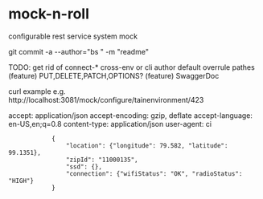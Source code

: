 # mock-n-roll
configurable rest service system mock

git commit -a  --author="bs <email>" -m "readme"

TODO:
get rid of connect-*
cross-env or cli
author
default overrule pathes (feature)
PUT,DELETE,PATCH,OPTIONS? (feature)
SwaggerDoc

curl example
e.g.
http://localhost:3081/mock/configure/tainenvironment/423

accept: application/json
accept-encoding: gzip, deflate
accept-language: en-US,en;q=0.8
content-type: application/json
user-agent: ci

  				{
                    "location": {"longitude": 79.582, "latitude": 99.1351},
                    "zipId": "11000135",
                    "ssd": {},
                    "connection": {"wifiStatus": "OK", "radioStatus": "HIGH"}
                }